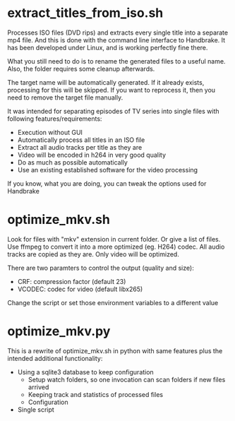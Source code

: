 # extract_titles_from_iso.sh
Processes ISO files (DVD rips) and extracts every single title into a separate mp4 file.
And this is done with the command line interface to Handbrake.
It has been developed under Linux, and is working perfectly fine there.

What you still need to do is to rename the generated files to a useful name.
Also, the folder requires some cleanup afterwards.

The target name will be automatically generated. If it already exists, processing for this will be skipped.
If you want to reprocess it, then you need to remove the target file manually.

It was intended for separating episodes of TV series into single files with following features/requirements:
- Execution without GUI
- Automatically process all titles in an ISO file
- Extract all audio tracks per title as they are
- Video will be encoded in h264 in very good quality
- Do as much as possible automatically
- Use an existing established software for the video processing

If you know, what you are doing, you can tweak the options used for Handbrake

# optimize_mkv.sh
Look for files with "mkv" extension in current folder.
Or give a list of files.
Use ffmpeg to convert it into a more optimized (eg. H264) codec.
All audio tracks are copied as they are.
Only video will be optimized.

There are two paramters to control the output (quality and size):
- CRF: compression factor (default 23)
- VCODEC: codec for video (default libx265)

Change the script or set those environment variables to a different value

# optimize_mkv.py
This is a rewrite of optimize_mkv.sh in python with same features plus the
intended additional functionality:
- Using a sqlite3 database to keep configuration
  - Setup watch folders, so one invocation can scan folders if new files
    arrived
  - Keeping track and statistics of processed files
  - Configuration
- Single script
